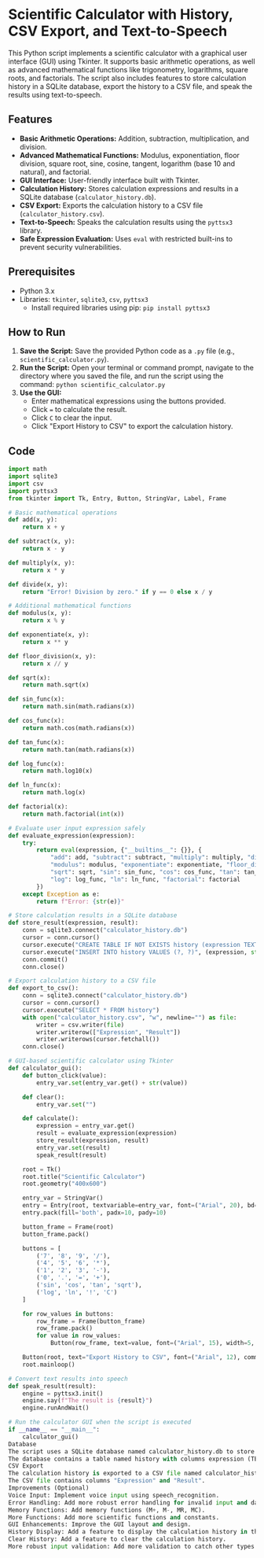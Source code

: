 # Scientific Calculator with History, CSV Export, and Text-to-Speech

This Python script implements a scientific calculator with a graphical user interface (GUI) using Tkinter. It supports basic arithmetic operations, as well as advanced mathematical functions like trigonometry, logarithms, square roots, and factorials. The script also includes features to store calculation history in a SQLite database, export the history to a CSV file, and speak the results using text-to-speech.

## Features

* **Basic Arithmetic Operations:** Addition, subtraction, multiplication, and division.
* **Advanced Mathematical Functions:** Modulus, exponentiation, floor division, square root, sine, cosine, tangent, logarithm (base 10 and natural), and factorial.
* **GUI Interface:** User-friendly interface built with Tkinter.
* **Calculation History:** Stores calculation expressions and results in a SQLite database (`calculator_history.db`).
* **CSV Export:** Exports the calculation history to a CSV file (`calculator_history.csv`).
* **Text-to-Speech:** Speaks the calculation results using the `pyttsx3` library.
* **Safe Expression Evaluation:** Uses `eval` with restricted built-ins to prevent security vulnerabilities.

## Prerequisites

* Python 3.x
* Libraries: `tkinter`, `sqlite3`, `csv`, `pyttsx3`
    * Install required libraries using pip: `pip install pyttsx3`

## How to Run

1.  **Save the Script:** Save the provided Python code as a `.py` file (e.g., `scientific_calculator.py`).
2.  **Run the Script:** Open your terminal or command prompt, navigate to the directory where you saved the file, and run the script using the command: `python scientific_calculator.py`
3.  **Use the GUI:**
    * Enter mathematical expressions using the buttons provided.
    * Click `=` to calculate the result.
    * Click `C` to clear the input.
    * Click "Export History to CSV" to export the calculation history.

## Code

```python
import math
import sqlite3
import csv
import pyttsx3
from tkinter import Tk, Entry, Button, StringVar, Label, Frame

# Basic mathematical operations
def add(x, y):
    return x + y

def subtract(x, y):
    return x - y

def multiply(x, y):
    return x * y

def divide(x, y):
    return "Error! Division by zero." if y == 0 else x / y

# Additional mathematical functions
def modulus(x, y):
    return x % y

def exponentiate(x, y):
    return x ** y

def floor_division(x, y):
    return x // y

def sqrt(x):
    return math.sqrt(x)

def sin_func(x):
    return math.sin(math.radians(x))

def cos_func(x):
    return math.cos(math.radians(x))

def tan_func(x):
    return math.tan(math.radians(x))

def log_func(x):
    return math.log10(x)

def ln_func(x):
    return math.log(x)

def factorial(x):
    return math.factorial(int(x))

# Evaluate user input expression safely
def evaluate_expression(expression):
    try:
        return eval(expression, {"__builtins__": {}}, {
            "add": add, "subtract": subtract, "multiply": multiply, "divide": divide,
            "modulus": modulus, "exponentiate": exponentiate, "floor_division": floor_division,
            "sqrt": sqrt, "sin": sin_func, "cos": cos_func, "tan": tan_func,
            "log": log_func, "ln": ln_func, "factorial": factorial
        })
    except Exception as e:
        return f"Error: {str(e)}"

# Store calculation results in a SQLite database
def store_result(expression, result):
    conn = sqlite3.connect("calculator_history.db")
    cursor = conn.cursor()
    cursor.execute("CREATE TABLE IF NOT EXISTS history (expression TEXT, result TEXT)")
    cursor.execute("INSERT INTO history VALUES (?, ?)", (expression, str(result)))
    conn.commit()
    conn.close()

# Export calculation history to a CSV file
def export_to_csv():
    conn = sqlite3.connect("calculator_history.db")
    cursor = conn.cursor()
    cursor.execute("SELECT * FROM history")
    with open("calculator_history.csv", "w", newline="") as file:
        writer = csv.writer(file)
        writer.writerow(["Expression", "Result"])
        writer.writerows(cursor.fetchall())
    conn.close()

# GUI-based scientific calculator using Tkinter
def calculator_gui():
    def button_click(value):
        entry_var.set(entry_var.get() + str(value))

    def clear():
        entry_var.set("")

    def calculate():
        expression = entry_var.get()
        result = evaluate_expression(expression)
        store_result(expression, result)
        entry_var.set(result)
        speak_result(result)

    root = Tk()
    root.title("Scientific Calculator")
    root.geometry("400x600")

    entry_var = StringVar()
    entry = Entry(root, textvariable=entry_var, font=("Arial", 20), bd=10, relief="ridge", justify='right')
    entry.pack(fill='both', padx=10, pady=10)

    button_frame = Frame(root)
    button_frame.pack()

    buttons = [
        ('7', '8', '9', '/'),
        ('4', '5', '6', '*'),
        ('1', '2', '3', '-'),
        ('0', '.', '=', '+'),
        ('sin', 'cos', 'tan', 'sqrt'),
        ('log', 'ln', '!', 'C')
    ]

    for row_values in buttons:
        row_frame = Frame(button_frame)
        row_frame.pack()
        for value in row_values:
            Button(row_frame, text=value, font=("Arial", 15), width=5, height=2, command=lambda v=value: button_click(v) if v not in ('=', 'C') else (calculate() if v == '=' else clear())).pack(side='left', padx=5, pady=5)

    Button(root, text="Export History to CSV", font=("Arial", 12), command=export_to_csv).pack(pady=10)
    root.mainloop()

# Convert text results into speech
def speak_result(result):
    engine = pyttsx3.init()
    engine.say(f"The result is {result}")
    engine.runAndWait()

# Run the calculator GUI when the script is executed
if __name__ == "__main__":
    calculator_gui()
Database
The script uses a SQLite database named calculator_history.db to store calculation history.
The database contains a table named history with columns expression (TEXT) and result (TEXT).
CSV Export
The calculation history is exported to a CSV file named calculator_history.csv.
The CSV file contains columns "Expression" and "Result".
Improvements (Optional)
Voice Input: Implement voice input using speech_recognition.
Error Handling: Add more robust error handling for invalid input and database operations.
Memory Functions: Add memory functions (M+, M-, MR, MC).
More Functions: Add more scientific functions and constants.
GUI Enhancements: Improve the GUI layout and design.
History Display: Add a feature to display the calculation history in the GUI.
Clear History: Add a feature to clear the calculation history.
More robust input validation: Add more validation to catch other types of errors.
